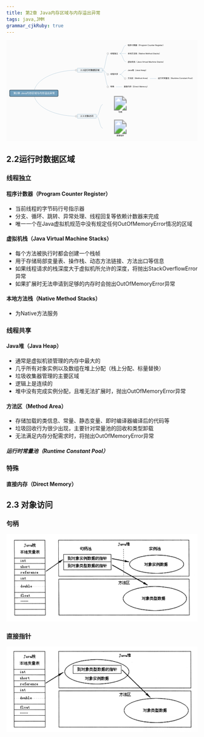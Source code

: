 ```yaml
---
title: 第2章 Java内存区域与内存溢出异常 
tags: java,JMM
grammar_cjkRuby: true
---
```


<svg id="kity_svg_6" xmlns="http://www.w3.org/2000/svg" xmlns:xlink="http://www.w3.org/1999/xlink" version="1.1" width="1196" height="628" style="visibility: visible; background: rgb(251, 251, 251);" viewBox="0 0 1196 628"><defs id="kity_defs_7"><linearGradient id="kity_linearGradient_17" x1="0" y1="0" x2="0" y2="1"><stop id="kity_stop_18" offset="0" stop-color="rgb(255, 255, 255)"></stop><stop id="kity_stop_19" offset="1" stop-color="rgb(204, 204, 204)"></stop></linearGradient><marker id="kity_marker_2" orient="auto" refX="6" refY="0" viewBox="-7 -7 14 14" markerWidth="7" markerHeight="7" markerUnits="userSpaceOnUse"><path id="kity_path_3" fill="rgb(115, 161, 191)" stroke="none" d="M6,0A6,6,0,1,1,-6,0A6,6,0,1,1,6,0"></path></marker></defs><g id="kity_g_8"><g id="minder1" text-rendering="geometricPrecision"><g id="minder_connect_group1"><path id="kity_path_31" fill="none" stroke="rgb(115, 161, 191)" stroke-width="1" d="M172,331.5A269.5,144,0,0,1,441.5,187.5"></path><path id="kity_path_33" fill="none" stroke="rgb(115, 161, 191)" stroke-width="1" d="M600.5,187.5C620.5,187.5,620.5,83.5,640.5,83.5"></path><path id="kity_path_35" fill="none" stroke="rgb(115, 161, 191)" stroke-width="1" d="M708.5,83.5C728.5,83.5,728.5,31.5,748.5,31.5"></path><path id="kity_path_37" fill="none" stroke="rgb(115, 161, 191)" stroke-width="1" d="M708.5,83.5C728.5,83.5,728.5,83.5,748.5,83.5"></path><path id="kity_path_39" fill="none" stroke="rgb(115, 161, 191)" stroke-width="1" d="M708.5,83.5C728.5,83.5,728.5,135.5,748.5,135.5"></path><path id="kity_path_41" fill="none" stroke="rgb(115, 161, 191)" stroke-width="1" d="M600.5,187.5C620.5,187.5,620.5,213.5,640.5,213.5"></path><path id="kity_path_43" fill="none" stroke="rgb(115, 161, 191)" stroke-width="1" d="M708.5,213.5C728.5,213.5,728.5,187.5,748.5,187.5"></path><path id="kity_path_45" fill="none" stroke="rgb(115, 161, 191)" stroke-width="1" d="M708.5,213.5C728.5,213.5,728.5,239.5,748.5,239.5"></path><path id="kity_path_47" fill="none" stroke="rgb(115, 161, 191)" stroke-width="1" d="M897.5,239.5C917.5,239.5,917.5,239.5,937.5,239.5"></path><path id="kity_path_49" fill="none" stroke="rgb(115, 161, 191)" stroke-width="1" d="M600.5,187.5C620.5,187.5,620.5,291.5,640.5,291.5"></path><path id="kity_path_51" fill="none" stroke="rgb(115, 161, 191)" stroke-width="1" d="M684.5,291.5C704.5,291.5,704.5,291.5,724.5,291.5"></path><path id="kity_path_53" fill="none" stroke="rgb(115, 161, 191)" stroke-width="1" d="M172,331.5A269.5,144,0,0,0,441.5,475.5"></path><path id="kity_path_55" fill="none" stroke="rgb(115, 161, 191)" stroke-width="1" d="M562.5,475.5C582.5,475.5,582.5,402.5,602.5,402.5"></path><path id="kity_path_57" fill="none" stroke="rgb(115, 161, 191)" stroke-width="1" d="M562.5,475.5C582.5,475.5,582.5,550,602.5,550"></path></g><g id="minder_node1"><path id="node_outline1" fill="rgb(115, 161, 191)" stroke="rgb(57, 80, 96)" d="M25.5,311.5h293a5,5,0,0,1,5,5v30a5,5,0,0,1,-5,5h-293a5,5,0,0,1,-5,-5v-30a5,5,0,0,1,5,-5z" stroke-width="3"></path><g id="node_text1" fill="white"><text id="kity_text_22" text-rendering="inherit" font-size="16" dy=".8em" y="323.5" x="44.5">第2章 Java内存区域与内存溢出异常</text></g></g><g id="kity_g_12"><path id="kity_path_13" fill="none" stroke="none" d="M44.5,331.5h0v0h0z"></path></g><g id="kity_g_14"><path id="kity_path_15" fill="none" stroke="none" d="M44.5,331.5h0v0h0z"></path><path id="kity_path_16" fill="none" stroke="none"></path></g><g id="minder_node2"><g id="node_expander11" style="cursor: pointer;"><path id="kity_path_133" fill="white" stroke="gray" d="M442.5,187.5A6,6,0,1,1,430.5,187.5A6,6,0,1,1,442.5,187.5"></path><path id="kity_path_134" fill="none" stroke="gray" d="M432,187.5L441,187.5"></path></g><path id="node_outline12" fill="rgb(238, 243, 246)" stroke="rgb(115, 161, 191)" d="M446.5,174.5h151a3,3,0,0,1,3,3v20a3,3,0,0,1,-3,3h-151a3,3,0,0,1,-3,-3v-20a3,3,0,0,1,3,-3z" stroke-width="1"></path><g id="node_text12" fill="black"><text id="kity_text_79" text-rendering="inherit" font-size="14" dy=".8em" y="180.5" x="463.5">2.2运行时数据区域</text></g></g><g id="minder_node3"><g id="node_expander4" style="cursor: pointer;"><path id="kity_path_112" fill="white" stroke="gray" d="M640.5,83.5A6,6,0,1,1,628.5,83.5A6,6,0,1,1,640.5,83.5"></path><path id="kity_path_113" fill="none" stroke="gray" d="M630,83.5L639,83.5"></path></g><path id="node_outline5" fill="none" stroke="none" d="M645.5,72.5h58a5,5,0,0,1,5,5v12a5,5,0,0,1,-5,5h-58a5,5,0,0,1,-5,-5v-12a5,5,0,0,1,5,-5z"></path><g id="node_text5" fill="black"><text id="kity_text_65" text-rendering="inherit" font-size="12" dy=".8em" y="77.5" x="650.5">线程独立</text></g></g><g id="minder_node4"><g id="node_expander1" style="cursor: pointer;" display="none"><path id="kity_path_103" fill="white" stroke="gray" d="M748.5,31.5A6,6,0,1,1,736.5,31.5A6,6,0,1,1,748.5,31.5"></path><path id="kity_path_104" fill="none" stroke="gray"></path></g><path id="node_outline2" fill="none" stroke="none" d="M753.5,20.5h234a5,5,0,0,1,5,5v12a5,5,0,0,1,-5,5h-234a5,5,0,0,1,-5,-5v-12a5,5,0,0,1,5,-5z"></path><g id="node_text2" fill="black"><text id="kity_text_59" text-rendering="inherit" font-size="12" dy=".8em" y="25.5" x="758.5">程序计数器（Program Counter Register）</text></g></g><g id="minder_node5"><g id="node_expander2" style="cursor: pointer;" display="none"><path id="kity_path_106" fill="white" stroke="gray" d="M748.5,83.5A6,6,0,1,1,736.5,83.5A6,6,0,1,1,748.5,83.5"></path><path id="kity_path_107" fill="none" stroke="gray"></path></g><path id="node_outline3" fill="none" stroke="none" d="M753.5,72.5h211a5,5,0,0,1,5,5v12a5,5,0,0,1,-5,5h-211a5,5,0,0,1,-5,-5v-12a5,5,0,0,1,5,-5z"></path><g id="node_text3" fill="black"><text id="kity_text_61" text-rendering="inherit" font-size="12" dy=".8em" y="77.5" x="758.5">本地方法栈（Native Method Stacks）</text></g></g><g id="minder_node6"><g id="node_expander3" style="cursor: pointer;" display="none"><path id="kity_path_109" fill="white" stroke="gray" d="M748.5,135.5A6,6,0,1,1,736.5,135.5A6,6,0,1,1,748.5,135.5"></path><path id="kity_path_110" fill="none" stroke="gray"></path></g><path id="node_outline4" fill="none" stroke="none" d="M753.5,124.5h233a5,5,0,0,1,5,5v12a5,5,0,0,1,-5,5h-233a5,5,0,0,1,-5,-5v-12a5,5,0,0,1,5,-5z"></path><g id="node_text4" fill="black"><text id="kity_text_63" text-rendering="inherit" font-size="12" dy=".8em" y="129.5" x="758.5">虚拟机栈（Java Virtual Machine Stacks）</text></g></g><g id="minder_node7"><g id="node_expander8" style="cursor: pointer;"><path id="kity_path_124" fill="white" stroke="gray" d="M640.5,213.5A6,6,0,1,1,628.5,213.5A6,6,0,1,1,640.5,213.5"></path><path id="kity_path_125" fill="none" stroke="gray" d="M630,213.5L639,213.5"></path></g><path id="node_outline9" fill="none" stroke="none" d="M645.5,202.5h58a5,5,0,0,1,5,5v12a5,5,0,0,1,-5,5h-58a5,5,0,0,1,-5,-5v-12a5,5,0,0,1,5,-5z"></path><g id="node_text9" fill="black"><text id="kity_text_73" text-rendering="inherit" font-size="12" dy=".8em" y="207.5" x="650.5">线程共享</text></g></g><g id="minder_node8"><g id="node_expander5" style="cursor: pointer;" display="none"><path id="kity_path_115" fill="white" stroke="gray" d="M748.5,187.5A6,6,0,1,1,736.5,187.5A6,6,0,1,1,748.5,187.5"></path><path id="kity_path_116" fill="none" stroke="gray"></path></g><path id="node_outline6" fill="none" stroke="none" d="M753.5,176.5h129a5,5,0,0,1,5,5v12a5,5,0,0,1,-5,5h-129a5,5,0,0,1,-5,-5v-12a5,5,0,0,1,5,-5z"></path><g id="node_text6" fill="black"><text id="kity_text_67" text-rendering="inherit" font-size="12" dy=".8em" y="181.5" x="758.5">Java堆（Java Heap）</text></g></g><g id="minder_node9"><g id="node_expander7" style="cursor: pointer;"><path id="kity_path_121" fill="white" stroke="gray" d="M748.5,239.5A6,6,0,1,1,736.5,239.5A6,6,0,1,1,748.5,239.5"></path><path id="kity_path_122" fill="none" stroke="gray" d="M738,239.5L747,239.5"></path></g><path id="node_outline8" fill="none" stroke="none" d="M753.5,228.5h139a5,5,0,0,1,5,5v12a5,5,0,0,1,-5,5h-139a5,5,0,0,1,-5,-5v-12a5,5,0,0,1,5,-5z"></path><g id="node_text8" fill="black"><text id="kity_text_71" text-rendering="inherit" font-size="12" dy=".8em" y="233.5" x="758.5">方法区（Method Area）</text></g></g><g id="minder_node10"><g id="node_expander6" style="cursor: pointer;" display="none"><path id="kity_path_118" fill="white" stroke="gray" d="M937.5,239.5A6,6,0,1,1,925.5,239.5A6,6,0,1,1,937.5,239.5"></path><path id="kity_path_119" fill="none" stroke="gray"></path></g><path id="node_outline7" fill="none" stroke="none" d="M942.5,228.5h229a5,5,0,0,1,5,5v12a5,5,0,0,1,-5,5h-229a5,5,0,0,1,-5,-5v-12a5,5,0,0,1,5,-5z"></path><g id="node_text7" fill="black"><text id="kity_text_69" text-rendering="inherit" font-size="12" dy=".8em" y="233.5" x="947.5">运行时常量池（Runtime Constant Pool）</text></g></g><g id="minder_node11"><g id="node_expander10" style="cursor: pointer;"><path id="kity_path_130" fill="white" stroke="gray" d="M640.5,291.5A6,6,0,1,1,628.5,291.5A6,6,0,1,1,640.5,291.5"></path><path id="kity_path_131" fill="none" stroke="gray" d="M630,291.5L639,291.5"></path></g><path id="node_outline11" fill="none" stroke="none" d="M645.5,280.5h34a5,5,0,0,1,5,5v12a5,5,0,0,1,-5,5h-34a5,5,0,0,1,-5,-5v-12a5,5,0,0,1,5,-5z"></path><g id="node_text11" fill="black"><text id="kity_text_77" text-rendering="inherit" font-size="12" dy=".8em" y="285.5" x="650.5">特殊</text></g></g><g id="minder_node12"><g id="node_expander9" style="cursor: pointer;" display="none"><path id="kity_path_127" fill="white" stroke="gray" d="M724.5,291.5A6,6,0,1,1,712.5,291.5A6,6,0,1,1,724.5,291.5"></path><path id="kity_path_128" fill="none" stroke="gray"></path></g><path id="node_outline10" fill="none" stroke="none" d="M729.5,280.5h160a5,5,0,0,1,5,5v12a5,5,0,0,1,-5,5h-160a5,5,0,0,1,-5,-5v-12a5,5,0,0,1,5,-5z"></path><g id="node_text10" fill="black"><text id="kity_text_75" text-rendering="inherit" font-size="12" dy=".8em" y="285.5" x="734.5">直接内存（Direct Memory）</text></g></g><g id="minder_node13"><g id="node_expander14" style="cursor: pointer;"><path id="kity_path_142" fill="white" stroke="gray" d="M442.5,475.5A6,6,0,1,1,430.5,475.5A6,6,0,1,1,442.5,475.5"></path><path id="kity_path_143" fill="none" stroke="gray" d="M432,475.5L441,475.5"></path></g><path id="node_outline15" fill="rgb(238, 243, 246)" stroke="rgb(115, 161, 191)" d="M446.5,462.5h113a3,3,0,0,1,3,3v20a3,3,0,0,1,-3,3h-113a3,3,0,0,1,-3,-3v-20a3,3,0,0,1,3,-3z" stroke-width="1"></path><g id="node_text15" fill="black"><text id="kity_text_85" text-rendering="inherit" font-size="14" dy=".8em" y="468.5" x="463.5">2.3 对象访问 </text></g></g><g id="minder_node14"><g id="node_expander12" style="cursor: pointer;" display="none"><path id="kity_path_136" fill="white" stroke="gray" d="M602.5,402.5A6,6,0,1,1,590.5,402.5A6,6,0,1,1,602.5,402.5"></path><path id="kity_path_137" fill="none" stroke="gray"></path></g><path id="node_outline13" fill="none" stroke="none" d="M607.5,343.5h210a5,5,0,0,1,5,5v108a5,5,0,0,1,-5,5h-210a5,5,0,0,1,-5,-5v-108a5,5,0,0,1,5,-5z"></path><g id="node_text13" fill="black"><text id="kity_text_81" text-rendering="inherit" font-size="12" dy=".8em" y="444.5" x="700.5">句柄</text></g><image id="kity_image_86" xmlns:xlink="http://www.w3.org/1999/xlink" xlink:href="http://kityminder-img.gz.bcebos.com/c8e0155a56c287d48c84d051b906f343874e960f" x="612.5" y="348.5" width="200" height="91"></image></g><g id="minder_node15"><g id="node_expander13" style="cursor: pointer;" display="none"><path id="kity_path_139" fill="white" stroke="gray" d="M602.5,550A6,6,0,1,1,590.5,550A6,6,0,1,1,602.5,550"></path><path id="kity_path_140" fill="none" stroke="gray"></path></g><path id="node_outline14" fill="none" stroke="none" d="M607.5,491.5h210a5,5,0,0,1,5,5v107a5,5,0,0,1,-5,5h-210a5,5,0,0,1,-5,-5v-107a5,5,0,0,1,5,-5z"></path><g id="node_text14" fill="black"><text id="kity_text_83" text-rendering="inherit" font-size="12" dy=".8em" y="591.5" x="688.5">直接指针</text></g><image id="kity_image_87" xmlns:xlink="http://www.w3.org/1999/xlink" xlink:href="http://kityminder-img.gz.bcebos.com/5123acbd9eaad8bad07c4a7eead06f3ed39d2abe" x="612.5" y="496.5" width="200" height="90"></image></g></g></g></svg>

## 2.2运行时数据区域

### 线程独立

#### 程序计数器（Program Counter Register）
- 当前线程的字节码行号指示器
- 分支、循环、跳转、异常处理、线程回复等依赖计数器来完成
- 唯一一个在Java虚拟机规范中没有规定任何OutOfMemoryError情况的区域
#### 虚拟机栈（Java Virtual Machine Stacks）
- 每个方法被执行时都会创建一个栈帧
- 用于存储局部变量表、操作栈、动态方法链接、方法出口等信息
- 如果线程请求的栈深度大于虚拟机所允许的深度，将抛出StackOverflowError异常
- 如果扩展时无法申请到足够的内存时会抛出OutOfMemoryError异常
#### 本地方法栈（Native Method Stacks）
- 为Native方法服务

### 线程共享

#### Java堆（Java Heap）
- 通常是虚拟机锁管理的内存中最大的
- 几乎所有对象实例以及数组在堆上分配（栈上分配、标量替换）
- 垃圾收集器管理的主要区域
- 逻辑上是连续的
- 堆中没有完成实例分配，且堆无法扩展时，抛出OutOfMemoryError异常
#### 方法区（Method Area）
- 存储加载的类信息、常量、静态变量、即时编译器编译后的代码等
- 垃圾回收行为很少出现，主要针对常量池的回收和类型卸载
- 无法满足内存分配需求时，将抛出OutOfMemoryError异常
##### 运行时常量池（Runtime Constant Pool）

### 特殊

#### 直接内存（Direct Memory）

## 2.3 对象访问 

### 句柄

![通过句柄访问对象](./images/通过句柄访问对象.png)

### 直接指针

![通过直接指针访问对象](./images/通过直接指针访问对象.png)
